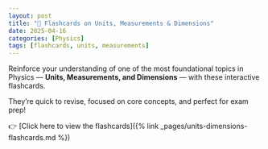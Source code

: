 ```yaml
---
layout: post
title: "🔁 Flashcards on Units, Measurements & Dimensions"
date: 2025-04-16
categories: [Physics]
tags: [flashcards, units, measurements]
---
```


Reinforce your understanding of one of the most foundational topics in Physics — **Units, Measurements, and Dimensions** — with these interactive flashcards.

They’re quick to revise, focused on core concepts, and perfect for exam prep!

👉 [Click here to view the flashcards]({% link _pages/units-dimensions-flashcards.md %})

